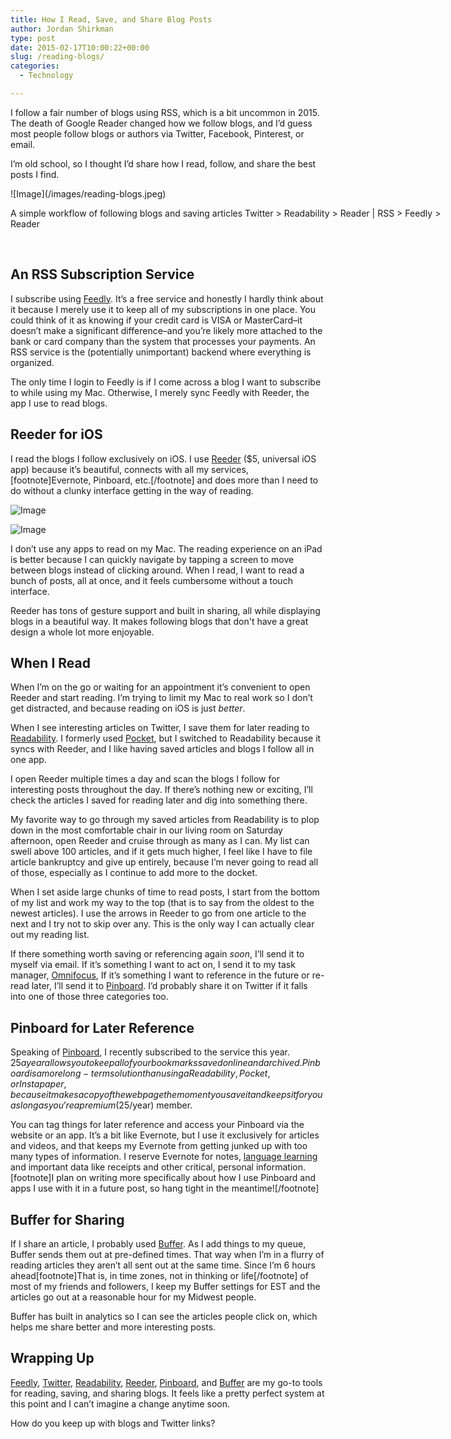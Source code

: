 ```yaml
---
title: How I Read, Save, and Share Blog Posts
author: Jordan Shirkman
type: post
date: 2015-02-17T10:00:22+00:00
slug: /reading-blogs/
categories:
  - Technology

---
```

I follow a fair number of blogs using RSS, which is a bit uncommon in 2015. The death of Google Reader changed how we follow blogs, and I’d guess most people follow blogs or authors via Twitter, Facebook, Pinterest, or email.

I’m old school, so I thought I’d share how I read, follow, and share the best posts I find.

<div id="attachment_3658" style="width: 710px" class="wp-caption aligncenter">
  ![Image](/images/reading-blogs.jpeg)
  
  <p id="caption-attachment-3658" class="wp-caption-text">
    A simple workflow of following blogs and saving articles Twitter > Readability > Reader | RSS > Feedly > Reader
  </p>
</div>

&nbsp;

## An RSS Subscription Service

I subscribe using [Feedly](http://feedly.com). It’s a free service and honestly I hardly think about it because I merely use it to keep all of my subscriptions in one place. You could think of it as knowing if your credit card is VISA or MasterCard–it doesn’t make a significant difference–and you’re likely more attached to the bank or card company than the system that processes your payments. An RSS service is the (potentially unimportant) backend where everything is organized.

The only time I login to Feedly is if I come across a blog I want to subscribe to while using my Mac. Otherwise, I merely sync Feedly with Reeder, the app I use to read blogs.

## Reeder for iOS

I read the blogs I follow exclusively on iOS. I use [Reeder](https://appsto.re/us/COeMP.i&at=11l4uNett) ($5, universal iOS app) because it’s beautiful, connects with all my services,[footnote]Evernote, Pinboard, etc.[/footnote] and does more than I need to do without a clunky interface getting in the way of reading.

![Image](/images/IMG_0669.jpeg) 

![Image](/images/IMG_0668.jpeg) 

I don’t use any apps to read on my Mac. The reading experience on an iPad is better because I can quickly navigate by tapping a screen to move between blogs instead of clicking around. When I read, I want to read a bunch of posts, all at once, and it feels cumbersome without a touch interface.

Reeder has tons of gesture support and built in sharing, all while displaying blogs in a beautiful way. It makes following blogs that don't have a great design a whole lot more enjoyable.

<!--more-->

## When I Read

When I’m on the go or waiting for an appointment it’s convenient to open Reeder and start reading. I’m trying to limit my Mac to real work so I don’t get distracted, and because reading on iOS is just _better_.

When I see interesting articles on Twitter, I save them for later reading to [Readability](http://readability.com). I formerly used [Pocket](http://getpocket.com), but I switched to Readability because it syncs with Reeder, and I like having saved articles and blogs I follow all in one app.

I open Reeder multiple times a day and scan the blogs I follow for interesting posts throughout the day. If there’s nothing new or exciting, I’ll check the articles I saved for reading later and dig into something there.

My favorite way to go through my saved articles from Readability is to plop down in the most comfortable chair in our living room on Saturday afternoon, open Reeder and cruise through as many as I can. My list can swell above 100 articles, and if it gets much higher, I feel like I have to file article bankruptcy and give up entirely, because I’m never going to read all of those, especially as I continue to add more to the docket.

When I set aside large chunks of time to read posts, I start from the bottom of my list and work my way to the top (that is to say from the oldest to the newest articles). I use the arrows in Reeder to go from one article to the next and I try not to skip over any. This is the only way I can actually clear out my reading list.

If there something worth saving or referencing again _soon_, I’ll send it to myself via email. If it’s something I want to act on, I send it to my task manager, [Omnifocus](http://omnifocus.con), If it’s something I want to reference in the future or re-read later, I’ll send it to [Pinboard](http://pinboard.in). I’d probably share it on Twitter if it falls into one of those three categories too.

## Pinboard for Later Reference

Speaking of [Pinboard](http://pinboard.in), I recently subscribed to the service this year. $25 a year allows you to keep all of your bookmarks saved online and archived. Pinboard is a more long-term solution than using a Readability, Pocket, or Instapaper, because it makes a copy of the web page the moment you save it and keeps it for you as long as you’re a premium ($25/year) member.

You can tag things for later reference and access your Pinboard via the website or an app. It’s a bit like Evernote, but I use it exclusively for articles and videos, and that keeps my Evernote from getting junked up with too many types of information. I reserve Evernote for notes, [language learning][7] and important data like receipts and other critical, personal information.[footnote]I plan on writing more specifically about how I use Pinboard and apps I use with it in a future post, so hang tight in the meantime![/footnote]

## Buffer for Sharing

If I share an article, I probably used [Buffer](http://bufferapp.com). As I add things to my queue, Buffer sends them out at pre-defined times. That way when I’m in a flurry of reading articles they aren’t all sent out at the same time. Since I’m 6 hours ahead[footnote]That is, in time zones, not in thinking or life[/footnote] of most of my friends and followers, I keep my Buffer settings for EST and the articles go out at a reasonable hour for my Midwest people.

Buffer has built in analytics so I can see the articles people click on, which helps me share better and more interesting posts.

## Wrapping Up

[Feedly](http://feedly.com), [Twitter](http://twitter.com/jshirk), [Readability](http://readability.com), [Reeder](https://appsto.re/us/COeMP.i&at=11l4uNett), [Pinboard](http://pinboard.in), and [Buffer](http://bufferapp.com) are my go-to tools for reading, saving, and sharing blogs. It feels like a pretty perfect system at this point and I can’t imagine a change anytime soon.

How do you keep up with blogs and Twitter links?

 [7]: jshirk.com/blog/language-learning-tech/